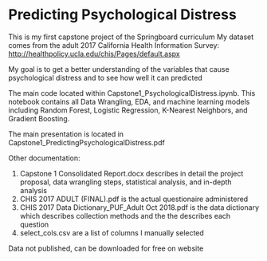 # Predicting Psychological Distress
This is my first capstone project of the Springboard curriculum
My dataset comes from the adult 2017 California Health Information Survey: http://healthpolicy.ucla.edu/chis/Pages/default.aspx

My goal is to get a better understanding of the variables that cause psychological distress and to see how well it can predicted

The main code located within Capstone1_PsychologicalDistress.ipynb. This notebook contains all Data Wrangling, EDA, and machine learning models including Random Forest, Logistic Regression, K-Nearest Neighbors, and Gradient Boosting.

The main presentation is located in Capstone1_PredictingPsychologicalDistress.pdf

Other documentation:
1. Capstone 1 Consolidated Report.docx describes in detail the project proposal, data wrangling steps, statistical analysis, and in-depth analysis
2. CHIS 2017 ADULT (FINAL).pdf is the actual questionaire administered
3. CHIS 2017 Data Dictionary_PUF_Adult Oct 2018.pdf is the data dictionary which describes collection methods and the the describes each question
4. select_cols.csv are a list of columns I manually selected

Data not published, can be downloaded for free on website
